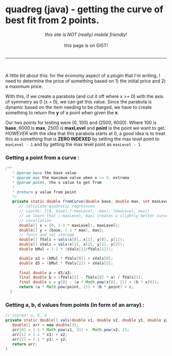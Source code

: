 # quadreg (java) - getting the curve of best fit from 2 points.

<div align="center"><em>this site is NOT (really) mobile friendly!</em><br><br>this page is on GIST!</div>

<br/>
<hr/>
<br/>

A little bit about this: for the economy aspect of a *plugin* that I'm writing, I need to determine the price
of something based on 1) the initial price and 2) a maximum price.

With this, if we create a parabola (and cut it off where x >= 0) with the axis of symmetry as 0 (x = 0), we can get this value.
Since the parabola is dynamic based on the item needing to be charged, we have to create something to return the **y** of a point when given the **x**.

Our two points for testing were (0, 100) and (2500, 6000). Where 100 is **base**, 6000 is **max**, 2500 is **maxLevel** and
**point** is the point we want to get. *HOWEVER* with the idea that this parabola starts at 0, a good idea is to treat this as
something that is **ZERO INDEXED** by setting the max level point to `maxLevel - 1` and by getting the max level point as `maxLevel - 1`

### Getting a point from a curve :
```java
/**
   * @param base the base value 
   * @param max the maximum value when x >= 0, extrema
   * @param point, the x value to get from
   * 
   * @return y value from point
   */
   private static double fromCurve(double base, double max, int maxLevel, int point) {
      // calculate quadratic regression
      // coords: {(0, base),(-maxLevel, -max), (maxLevel, max)}
      // we learn that (-maxLevel, max) creates a slightly better curve!      
      // corellation
      double[] x = {0, (-1 * maxLevel), maxLevel};
      double[] y = {base, (-1 * max), max};
      // funcs and val storage
      double[] fVals = vals(x[0], x[1], y[0], y[1]);
      double[] sVals = vals(x[1], x[2], y[1], y[2]);
      double bMul = (-1 * (sVals[1]/fVals[1]));

      double a3 = (bMul * fVals[0]) + sVals[0];
      double d3 = (bMul * fVals[2]) + sVals[2];
            
      final double a = d3/a3;
      final double b = (fVals[2] - fVals[0] * a) / fVals[1];
      final double c = y[0] - (a * Math.pow(x[0], 2)) + (b * x[0]);
      return (a * Math.pow(point, 2)) + (b * point) + c;
  }
  ```

### Getting a, b, d values from points (in form of an array) :
  ```java
  // stored: a, b, d
  private static double[] vals(double x1, double x2, double y1, double y2) {
     double[] arr = new double[3];
     arr[0] = (-1 * Math.pow(x1, 2)) +  Math.pow(x2, 2);
     arr[1] = (-1 * x1) + x2;
     arr[2] = (-1 * y1) + y2;
     return arr;
  }
```
